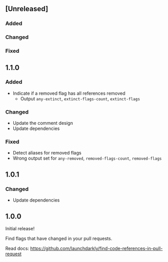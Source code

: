 ## [Unreleased]

### Added

### Changed

### Fixed

## 1.1.0

### Added
- Indicate if a removed flag has all references removed
  - Output `any-extinct`, `extinct-flags-count`, `extinct-flags`

### Changed
- Update the comment design
- Update dependencies

### Fixed
- Detect aliases for removed flags
- Wrong output set for `any-removed`, `removed-flags-count`, `removed-flags`

## 1.0.1

### Changed
- Update dependencies

## 1.0.0

Initial release!

Find flags that have changed in your pull requests.

Read docs: https://github.com/launchdarkly/find-code-references-in-pull-request 
